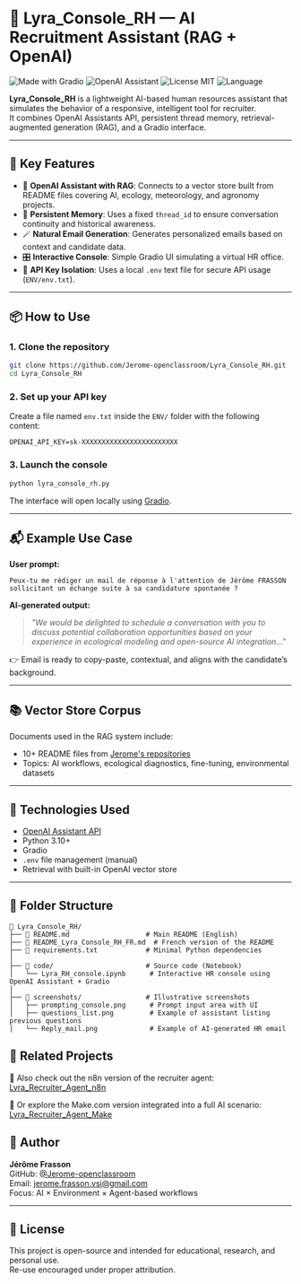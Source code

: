 # 🤖 Lyra_Console_RH — AI Recruitment Assistant (RAG + OpenAI)

![Made with Gradio](https://img.shields.io/badge/Made%20with-Gradio-ff6b6b?logo=gradio)
![OpenAI Assistant](https://img.shields.io/badge/OpenAI-Assistant_API-01a982?logo=openai)
![License MIT](https://img.shields.io/badge/License-MIT-blue.svg)
![Language](https://img.shields.io/badge/Python-3.10+-blue?logo=python)


**Lyra_Console_RH** is a lightweight AI-based human resources assistant that simulates the behavior of a responsive, intelligent tool for recruiter.  
It combines OpenAI Assistants API, persistent thread memory, retrieval-augmented generation (RAG), and a Gradio interface.

---

## 🚀 Key Features

- 🧠 **OpenAI Assistant with RAG**: Connects to a vector store built from README files covering AI, ecology, meteorology, and agronomy projects.
- 🧾 **Persistent Memory**: Uses a fixed `thread_id` to ensure conversation continuity and historical awareness.
- 🪄 **Natural Email Generation**: Generates personalized emails based on context and candidate data.
- 🎛️ **Interactive Console**: Simple Gradio UI simulating a virtual HR office.
- 🔐 **API Key Isolation**: Uses a local `.env` text file for secure API usage (`ENV/env.txt`).

---

## 📦 How to Use

### 1. Clone the repository

```bash
git clone https://github.com/Jerome-openclassroom/Lyra_Console_RH.git
cd Lyra_Console_RH
```

### 2. Set up your API key

Create a file named `env.txt` inside the `ENV/` folder with the following content:

```
OPENAI_API_KEY=sk-XXXXXXXXXXXXXXXXXXXXXXXX
```

### 3. Launch the console

```bash
python lyra_console_rh.py
```

The interface will open locally using [Gradio](https://www.gradio.app/).

---

## 📬 Example Use Case

**User prompt:**
```
Peux-tu me rédiger un mail de réponse à l'attention de Jérôme FRASSON sollicitant un échange suite à sa candidature spontanée ?
```

**AI-generated output:**
> *"We would be delighted to schedule a conversation with you to discuss potential collaboration opportunities based on your experience in ecological modeling and open-source AI integration..."*

👉 Email is ready to copy-paste, contextual, and aligns with the candidate’s background.

---

## 📚 Vector Store Corpus

Documents used in the RAG system include:

- 10+ README files from [Jerome's repositories](https://github.com/Jerome-openclassroom)
- Topics: AI workflows, ecological diagnostics, fine-tuning, environmental datasets

---

## 🧪 Technologies Used

- [OpenAI Assistant API](https://platform.openai.com/)
- Python 3.10+
- Gradio
- `.env` file management (manual)
- Retrieval with built-in OpenAI vector store

---

## 📂 Folder Structure

```
📁 Lyra_Console_RH/
├── 📄 README.md                   # Main README (English)
├── 📄 README_Lyra_Console_RH_FR.md  # French version of the README
├── 📄 requirements.txt            # Minimal Python dependencies
│
├── 📁 code/                       # Source code (Notebook)
│   └── Lyra_RH_console.ipynb      # Interactive HR console using OpenAI Assistant + Gradio
│
├── 📁 screenshots/                # Illustrative screenshots
│   ├── prompting_console.png      # Prompt input area with UI
│   ├── questions_list.png         # Example of assistant listing previous questions
│   └── Reply_mail.png             # Example of AI-generated HR email

```

## 🔄 Related Projects

🔗 Also check out the n8n version of the recruiter agent: [Lyra_Recruiter_Agent_n8n](https://github.com/Jerome-openclassroom/Lyra_Recruiter_Agent_n8n)  

🔗 Or explore the Make.com version integrated into a full AI scenario: [Lyra_Recruiter_Agent_Make](https://github.com/Jerome-openclassroom/Lyra_Recruiter_Agent_Make)

## 🧠 Author

**Jérôme Frasson**  
GitHub: [@Jerome-openclassroom](https://github.com/Jerome-openclassroom)  
Email: jerome.frasson.vsi@gmail.com  
Focus: AI × Environment × Agent-based workflows

---

## 📝 License

This project is open-source and intended for educational, research, and personal use.  
Re-use encouraged under proper attribution.
